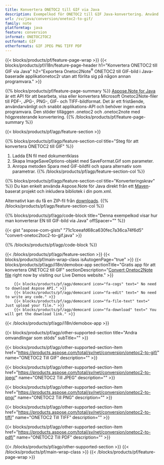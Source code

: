 ```yaml
---
title: Konvertera ONETOC2 till GIF via Java
description: Exempelkod för ONETOC2 till GIF Java-konvertering. Använd API-exempelkod för batch ONETOC2-filer till GIF-konvertering inom valfri Java-baserad applikation. 
url: /sv/java/conversion/onetoc2-to-gif/
family: note
platformtag: java
feature: conversion
informat: ONETOC2TOC2
outformat: GIF
otherformats: GIF JPEG PNG TIFF PDF
---
```

{{< blocks/products/pf/feature-page-wrap >}}
{{< blocks/products/pf/i18n/feature-page-header h1="Konvertera ONETOC2 till GIF via Java" h2="Exportera Onetoc2Note<sup>&reg;</sup> ONETOC2 till GIF-bild i Java-baserade applikationetoc2r utan att förlita sig på någon annan programvara." >}}

{{% blocks/products/pf/feature-page-summary %}}
[Aspose.Note for Java](https://products.aspose.com/note/java/) är ett API för att bearbeta, visa eller konvertera Microsoft Onetoc2Note-filer till PDF-, JPG-, PNG-, GIF- och TIFF-bildformat. Det är ett fristående, användarvänligt och snabbt applikations-API och behöver ingen extra programvara. Den stöder tilläggen .onetoc2 och .onetoc2note med högpresterande konvertering.
{{% /blocks/products/pf/feature-page-summary  %}}

{{< blocks/products/pf/agp/feature-section >}}

{{% blocks/products/pf/agp/feature-section-col title="Steg för att konvertera ONETOC2 till GIF" %}}
1. Ladda EN fil med dokumentklass
2. Skapa ImageSaveOptions-objekt med SaveFormat.Gif som parameter.
3. Anropa metoden Spara med GIF-bildfil och spara alternativ som parametrar.
{{% /blocks/products/pf/agp/feature-section-col %}}

{{% blocks/products/pf/agp/feature-section-col title="Konverteringskrav" %}}
Du kan enkelt använda Aspose.Note för Java direkt från ett [Maven](https://repository.aspose.com/webapp/#/artifacts/browse/tree/General/repo/com/aspose/aspose-note)-baserat projekt och inkludera bibliotek i din pom.xml.

Alternativt kan du få en ZIP-fil från [downloads](https://downloads.aspose.com/note/java).
{{% /blocks/products/pf/agp/feature-section-col %}}

{{% blocks/products/pf/agp/code-block title="Denna exempelkod visar hur man konverterar EN till GIF-bild via Java" offSpacer="" %}}

{{< gist "aspose-com-gists" "71c1ceeafd68ca630fec7a36ca74f6d5" "convert-onetoc2toc2-to-gif.java" >}}

{{% /blocks/products/pf/agp/code-block %}}

{{< /blocks/products/pf/agp/feature-section >}}
{{< blocks/products/pf/main-wrap-class isAutogenPage="true" >}}
{{< blocks/products/pf/agp/i18n/demobox-app sectionTitle="Gratis app för att konvertera ONETOC2 till GIF" sectionDescription="[Convert Onetoc2Note file](https://products.aspose.app/note/conversion/onetoc2note-to-gif) right now by visiting our Live Demos website." >}}

        {{< blocks/products/pf/agp/democard icon="fa-cogs" text=" No need to download Aspose API." >}}
        {{< blocks/products/pf/agp/democard icon="fa-edit" text=" No need to write any code." >}}
        {{< blocks/products/pf/agp/democard icon="fa-file-text" text=" Just upload your file." >}}
        {{< blocks/products/pf/agp/democard icon="fa-download" text=" You will get the download link." >}}
		
{{< /blocks/products/pf/agp/i18n/demobox-app >}}

{{< blocks/products/pf/agp/other-supported-section title="Andra omvandlingar som stöds" subTitle="" >}}

{{< blocks/products/pf/agp/other-supported-section-item href="https://products.aspose.com/total/sv/net/conversion/onetoc2-to-gif/" name="ONETOC2 Till GIF" description="" >}}

{{< blocks/products/pf/agp/other-supported-section-item href="https://products.aspose.com/total/sv/net/conversion/onetoc2-to-jpeg/" name="ONETOC2 Till JPEG" description="" >}}

{{< blocks/products/pf/agp/other-supported-section-item href="https://products.aspose.com/total/sv/net/conversion/onetoc2-to-png/" name="ONETOC2 Till PNG" description="" >}}

{{< blocks/products/pf/agp/other-supported-section-item href="https://products.aspose.com/total/sv/net/conversion/onetoc2-to-tiff/" name="ONETOC2 Till TIFF" description="" >}}

{{< blocks/products/pf/agp/other-supported-section-item href="https://products.aspose.com/total/sv/net/conversion/onetoc2-to-pdf/" name="ONETOC2 Till PDF" description="" >}}



{{< /blocks/products/pf/agp/other-supported-section >}}
{{< /blocks/products/pf/main-wrap-class >}}
{{< /blocks/products/pf/feature-page-wrap >}}